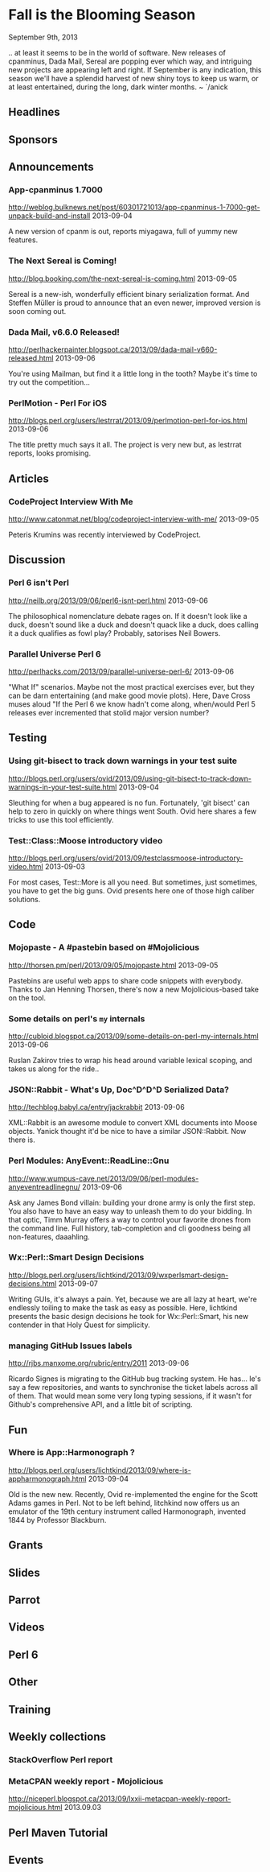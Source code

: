# Fall is the Blooming Season
September 9th, 2013

.. at least it seems to be in the world of software. New releases of
cpanminus, Dada Mail, Sereal are popping ever which way, and intriguing new projects 
are appearing left and right. If September is any indication, this season we'll have a
splendid harvest of new shiny toys to keep us warm, or at least entertained,
during the long, dark winter months. ~ `/anick

## Headlines

## Sponsors

## Announcements

### App-cpanminus 1.7000
http://weblog.bulknews.net/post/60301721013/app-cpanminus-1-7000-get-unpack-build-and-install
2013-09-04

A new version of cpanm is out, reports miyagawa, full of yummy new features.

### The Next Sereal is Coming!
http://blog.booking.com/the-next-sereal-is-coming.html
2013-09-05

Sereal is a new-ish, wonderfully efficient binary serialization format. And Steffen Müller is proud to announce that an even newer, improved version is soon coming out.


### Dada Mail, v6.6.0 Released! 
http://perlhackerpainter.blogspot.ca/2013/09/dada-mail-v660-released.html
2013-09-06

You're using Mailman, but find it a little long in the tooth? Maybe it's time to try out the competition...  

###  PerlMotion - Perl For iOS
http://blogs.perl.org/users/lestrrat/2013/09/perlmotion-perl-for-ios.html
2013-09-06

The title pretty much says it all. The project is very new but, as lestrrat reports, looks promising.

## Articles

### CodeProject Interview With Me
http://www.catonmat.net/blog/codeproject-interview-with-me/
2013-09-05

Peteris Krumins was recently interviewed by CodeProject.

## Discussion

### Perl 6 isn't Perl 
http://neilb.org/2013/09/06/perl6-isnt-perl.html
2013-09-06

The philosophical nomenclature debate rages on. If it doesn't look like a duck, doesn't sound like a duck and doesn't quack like a duck, does calling it a duck qualifies as fowl play? Probably, satorises Neil Bowers.


### Parallel Universe Perl 6
http://perlhacks.com/2013/09/parallel-universe-perl-6/
2013-09-06

"What If" scenarios. Maybe not the most practical exercises ever, but they can be darn entertaining (and make good movie plots). Here, Dave Cross muses aloud "If the Perl 6 we know hadn't come along, when/would Perl 5 releases ever incremented that stolid major version number?


## Testing

###  Using git-bisect to track down warnings in your test suite
http://blogs.perl.org/users/ovid/2013/09/using-git-bisect-to-track-down-warnings-in-your-test-suite.html
2013-09-04

Sleuthing for when a bug appeared is no fun. Fortunately, 'git bisect' can help to zero in quickly on where things went South. Ovid here shares a few tricks to use this tool efficiently.

### Test::Class::Moose introductory video
http://blogs.perl.org/users/ovid/2013/09/testclassmoose-introductory-video.html
2013-09-03

For most cases, Test::More is all you need. But sometimes, just sometimes, you have to get the big guns. Ovid presents here one of those high caliber solutions.


## Code

### Mojopaste - A #pastebin based on #Mojolicious
http://thorsen.pm/perl/2013/09/05/mojopaste.html
2013-09-05

Pastebins are useful web apps to share code snippets with everybody. Thanks to Jan Henning Thorsen, there's now a new Mojolicious-based take on the tool.


### Some details on perl's `my` internals 
http://cubloid.blogspot.ca/2013/09/some-details-on-perl-my-internals.html
2013-09-06

Ruslan Zakirov tries to wrap his head around variable lexical scoping, and takes us along for the ride..

### JSON::Rabbit - What's Up, Doc^D^D^D Serialized Data?
http://techblog.babyl.ca/entry/jackrabbit
2013-09-06

XML::Rabbit is an awesome module to convert XML documents into Moose objects. Yanick thought it'd be nice to have a similar JSON::Rabbit. Now there is.

### Perl Modules: AnyEvent::ReadLine::Gnu
http://www.wumpus-cave.net/2013/09/06/perl-modules-anyeventreadlinegnu/
2013-09-06

Ask any James Bond villain: building your drone army is only the first step. You also have to have an easy way to unleash them to do your bidding. In that optic, Timm Murray offers a way to control your favorite drones from the command line. Full history, tab-completion and cli goodness being all non-features, daaahling.


### Wx::Perl::Smart Design Decisions
http://blogs.perl.org/users/lichtkind/2013/09/wxperlsmart-design-decisions.html
2013-09-07

Writing GUIs, it's always a pain. Yet, because we are all lazy at heart, we're endlessly toiling to make the task as easy as possible. Here, lichtkind presents the basic design decisions he took for Wx::Perl::Smart, his new contender in that Holy Quest for simplicity.

### managing GitHub Issues labels 
http://rjbs.manxome.org/rubric/entry/2011
2013-09-06

Ricardo Signes is migrating to the GitHub bug tracking system. He has... le's say a few repositories, and wants to synchronise the ticket labels across all of them. That would mean some very long typing sessions, if it wasn't for Github's comprehensive API, and a little bit of scripting. 

## Fun

### Where is App::Harmonograph ?
http://blogs.perl.org/users/lichtkind/2013/09/where-is-appharmonograph.html
2013-09-04

Old is the new new. Recently, Ovid re-implemented the engine for the Scott Adams games in Perl. Not to be left behind, litchkind now offers us an emulator of the 19th century instrument called Harmonograph, invented 1844 by Professor Blackburn. 

## Grants

## Slides

## Parrot

## Videos

## Perl 6

## Other

## Training

## Weekly collections

### StackOverflow Perl report

### MetaCPAN weekly report - Mojolicious
http://niceperl.blogspot.ca/2013/09/lxxii-metacpan-weekly-report-mojolicious.html
2013.09.03


## Perl Maven Tutorial

## Events








